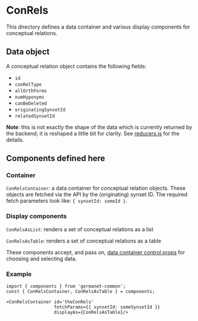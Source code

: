 # ConRels

This directory defines a data container and various display components
for conceptual relations.

## Data object

A conceptual relation object contains the following fields:

  - `id`
  - `conRelType`
  - `allOrthForms`
  - `numHyponyms`
  - `canBeDeleted`
  - `originatingSynsetId`
  - `relatedSynsetId`

**Note**: this is not exactly the shape of the data which is currently
returned by the backend; it is reshaped a little bit for clarity.  See
[reducers.js](./reducers.js) for the details.

## Components defined here

### Container

`ConRelsContainer`: a data container for conceptual relation objects.
These objects are fetched via the API by the (originating) synset ID.
The required fetch parameters look like: `{ synsetId: someId }`.

### Display components

`ConRelsAsList`: renders a set of conceptual relations as a list 

`ConRelsAsTable`: renders a set of conceptual relations as a table 

These components accept, and pass on, [data container control
props](../DataContainer#user-content-selecting-and-choosing-data-objects) for choosing and selecting data.

### Example

```
import { components } from 'germanet-common';
const { ConRelsContainer, ConRelsAsTable } = components;

<ConRelsContainer id='theConRels'
                  fetchParams={{ synsetId: someSynsetId }}
                  displayAs={ConRelsAsTable}/>
```
